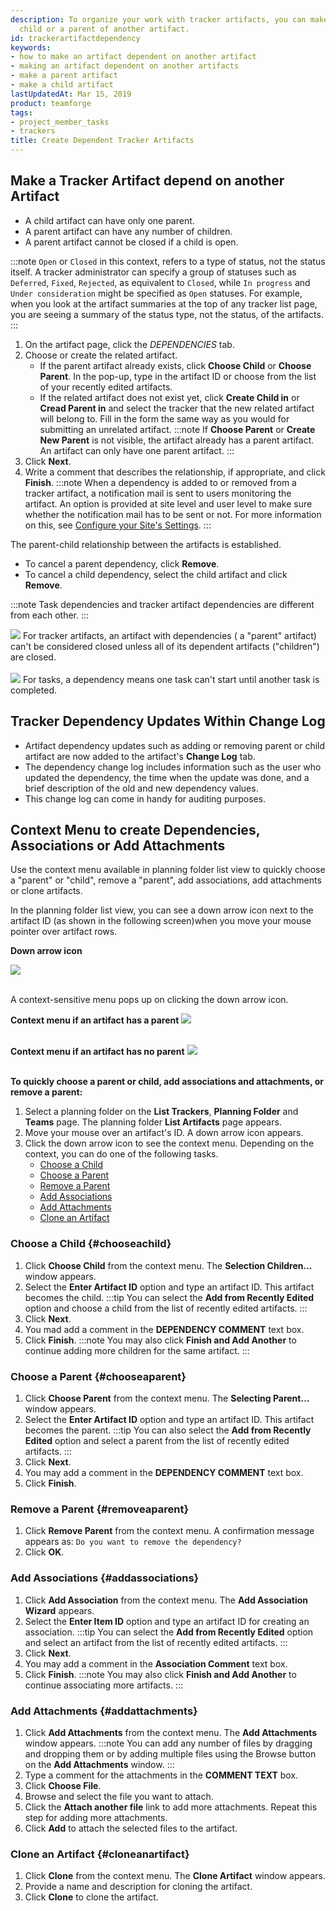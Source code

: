 ```yaml
---
description: To organize your work with tracker artifacts, you can make an artifact a
  child or a parent of another artifact.
id: trackerartifactdependency
keywords:
- how to make an artifact dependent on another artifact
- making an artifact dependent on another artifacts
- make a parent artifact
- make a child artifact
lastUpdatedAt: Mar 15, 2019
product: teamforge
tags:
- project_member_tasks
- trackers
title: Create Dependent Tracker Artifacts
---
```



## Make a Tracker Artifact depend on another Artifact

* A child artifact can have only one parent.
* A parent artifact can have any number of children.
* A parent artifact cannot be closed if a child is open.

:::note
`Open` or `Closed` in this context, refers to a type of status, not the status itself. A tracker administrator can specify a group of statuses such as `Deferred`, `Fixed`, `Rejected`, as equivalent to `Closed`, while `In progress` and `Under consideration` might be specified as `Open` statuses. For example, when you look at the artifact summaries at the top of any tracker list page, you are seeing a summary of the status type, not the status, of the artifacts.
:::

1. On the artifact page, click the _DEPENDENCIES_ tab.
2. Choose or create the related artifact.
   * If the parent artifact already exists, click **Choose Child** or **Choose Parent**. In the pop-up, type in the artifact ID or choose from the list of your recently edited artifacts.
   * If the related artifact does not exist yet, click **Create Child in** or **Cread Parent in** and select the tracker that the new related artifact will belong to. Fill in the form the same way as you would for submitting an unrelated artifact.
   :::note
   If **Choose Parent** or **Create New Parent** is not visible, the artifact already has a parent artifact. An artifact can only have one parent artifact.
   :::
 3. Click **Next**.
 4. Write a comment that describes the relationship, if appropriate, and click **Finish**.
    :::note
    When a dependency is added to or removed from a tracker artifact, a notification mail is sent to users monitoring the artifact. An option is provided at site level and user level to make sure whether the notification mail has to be sent or not. For more information on this, see [Configure your Site's Settings](./siteadmin-configuresiteviaui.html).
    :::

The parent-child relationship between the artifacts is established.

   * To cancel a parent dependency, click **Remove**.
   * To cancel a child dependency, select the child artifact and click **Remove**.

:::note
Task dependencies and tracker artifact dependencies are different from each other.
:::

   ![](/docs/assets/images/status-success-small.png) For tracker artifacts, an artifact with dependencies ( a "parent" artifact) can't be considered closed unless all of its dependent artifacts ("children") are closed. <br></br>
   ![](/docs/assets/images/status-success-small.png) For tasks, a dependency means one task can't start until another task is completed.

## Tracker Dependency Updates Within Change Log  

* Artifact dependency updates such as adding or removing parent or child artifact are now added to the artifact's **Change Log** tab.
* The dependency change log includes information such as the user who updated the dependency, the time when the update was done, and a brief description of the old and new dependency values.
* This change log can come in handy for auditing purposes.

## Context Menu to create Dependencies, Associations or Add Attachments

Use the context menu available in planning folder list view to quickly choose a "parent" or "child", remove a "parent", add associations, add attachments or clone artifacts.

In the planning folder list view, you can see a down arrow icon next to the artifact ID (as shown in the following screen)when you move your mouse pointer over artifact rows.

**Down arrow icon**

![](/docs/assets/images/downarrowicon.png)<br></br>

A context-sensitive menu pops up on clicking the down arrow icon.

**Context menu if an artifact has a parent**
![](/docs/assets/images/withparent.png)<br></br>

**Context menu if an artifact has no parent**
![](/docs/assets/images/noparent.png) <br></br>

**To quickly choose a parent or child, add associations and attachments, or remove a parent:**

1. Select a planning folder on the **List Trackers**, **Planning Folder** and **Teams** page. The planning folder **List Artifacts** page appears.
2. Move your mouse over an artifact's ID. A down arrow icon appears.
3. Click the down arrow icon to see the context menu. Depending on the context, you can do one of the following tasks.
   * [Choose a Child](#chooseachild)
   * [Choose a Parent](#chooseaparent)
   * [Remove a Parent](#removeaparent)
   * [Add Associations](#addassociations)
   * [Add Attachments](#addattachments)
   * [Clone an Artifact](#cloneanartifact)

### Choose a Child {#chooseachild}

1. Click **Choose Child** from the context menu. The **Selection Children...** window appears.
2. Select the **Enter Artifact ID** option and type an artifact ID. This artifact becomes the child.
   :::tip
   You can select the **Add from Recently Edited** option and choose a child from the list of recently edited artifacts.
   :::
3. Click **Next**.
4. You mad add a comment in the **DEPENDENCY COMMENT** text box.
5. Click **Finish**.
   :::note
   You may also click **Finish and Add Another** to continue adding more children for the same artifact.
   :::

### Choose a Parent {#chooseaparent}
1. Click **Choose Parent** from the context menu. The **Selecting Parent...** window appears.
2. Select the **Enter Artifact ID** option and type an artifact ID. This artifact becomes the parent.
    :::tip
    You can also select the **Add from Recently Edited** option and select a parent from the list of recently edited artifacts.
    :::
3. Click **Next**.
4. You may add a comment in the **DEPENDENCY COMMENT** text box.
5. Click **Finish**.

### Remove a Parent {#removeaparent}
1.  Click **Remove Parent** from the context menu. A confirmation message appears as: `Do you want to remove the dependency?`
2. Click **OK**.

### Add Associations {#addassociations}

1. Click **Add Association** from the context menu. The **Add Association Wizard** appears.
2. Select the **Enter Item ID** option and type an artifact ID for creating an association.
   :::tip
   You can select the **Add from Recently Edited** option and select an artifact from the list of recently edited artifacts.
   :::
3. Click **Next**.
4. You may add a comment in the **Association Comment** text box.
5. Click **Finish**.
   :::note
   You may also click **Finish and Add Another** to continue associating more artifacts.
   :::

### Add Attachments {#addattachments}

1. Click **Add Attachments** from the context menu. The **Add Attachments** window appears.
   :::note
   You can add any number of files by dragging and dropping them or by adding multiple files using the Browse button on the **Add Attachments** window.
   :::
2. Type a comment for the attachments in the **COMMENT TEXT** box.
3. Click **Choose File**.
4. Browse and select the file you want to attach.
5. Click the **Attach another file** link to add more attachments. Repeat this step for adding more attachments.
6. Click **Add** to attach the selected files to the artifact.

### Clone an Artifact {#cloneanartifact}

1. Click **Clone** from the context menu. The **Clone Artifact** window appears.
2. Provide a name and description for cloning the artifact.
3. Click **Clone** to clone the artifact.

